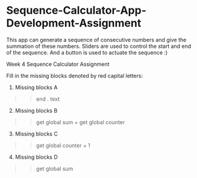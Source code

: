 # Sequence-Calculator-App-Development-Assignment
This app can generate a sequence of consecutive numbers and give the summation of these numbers. Sliders are used to control the start and end of the sequence. And a button is used to actuate the sequence :)

Week 4 Sequence Calculator Assignment

Fill in the missing blocks denoted by red capital letters:
1. Missing blocks A
>> end . text
2. Missing blocks B
>> get global sum + get global counter
3. Missing blocks C
>> get global counter + 1
4. Missing blocks D
>> get global sum
